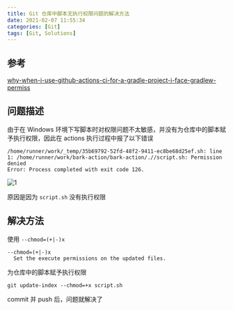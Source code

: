 ```yaml
---
title: Git 仓库中脚本无执行权限问题的解决方法
date: 2021-02-07 11:55:34
categories: [Git]
tags: [Git, Solutions]
---
```


## 参考

[why-when-i-use-github-actions-ci-for-a-gradle-project-i-face-gradlew-permiss](https://stackoverflow.com/questions/58282791/why-when-i-use-github-actions-ci-for-a-gradle-project-i-face-gradlew-permiss)

## 问题描述

由于在 Windows 环境下写脚本时对权限问题不太敏感，并没有为仓库中的脚本赋予执行权限，因此在 actions 执行过程中报了以下错误

```
/home/runner/work/_temp/35b69792-52fd-48f2-9411-ec8be68d25ef.sh: line 1: /home/runner/work/bark-action/bark-action/.//script.sh: Permission denied
Error: Process completed with exit code 126.
```

![1](https://gitee.com/tsund/data/raw/master/blog/2021/02/github-actions-permission-denied/1.png)

原因是因为 `script.sh` 没有执行权限

<!-- more -->

## 解决方法

使用 `--chmod=(+|-)x`

```
--chmod=(+|-)x
  Set the execute permissions on the updated files.
```

为仓库中的脚本赋予执行权限

```shell
git update-index --chmod=+x script.sh
```

commit 并 push 后，问题就解决了
